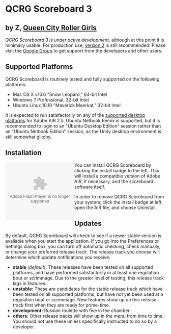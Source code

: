 QCRG Scoreboard 3
=================

by Z, [Queen City Roller Girls](http://qcrg.net)
------------------------------------------------

*QCRG Scoreboard 3 is under active development,* although at this point it is
minimally usable.  For production use, [version 2][] is still recommended.
Please visit the [Google Group][] to get support from the developers and other
users.

[Version 2]:    http://bit.ly/qcrg-scoreboard
[Google Group]: http://groups.google.com/group/qcrg-scoreboard


Supported Platforms
-------------------

QCRG Scoreboard is routinely tested and fully supported on the following
platforms:

- Mac OS X v10.6 "Snow Leopard," 64-bit Intel
- Windows 7 Professional, 32-bit Intel
- Ubuntu Linux 10.10 "Maverick Meerkat," 32-bit Intel

It is expected to run satisfactorily on any of the [supported desktop
platforms][] for Adobe AIR 2.5.  Ubuntu Netbook Remix is supported, but it is
recommended to login to an "Ubuntu Desktop Edition" session rather than an
"Ubuntu Netbook Edition" session, as the Unity desktop environment is still
somewhat glitchy.

[supported desktop platforms]: http://adobe.com/products/air/systemreqs#desktop


Installation
------------

<object data='http://github.com/zobar/qcrg-scoreboard/raw/development/dist/badge.swf' height='180' style='float: left;' type='application/x-shockwave-flash' width='217'><param name='flashvars' value='airversion=2.5&appname=QCRG%20Scoreboard&appurl=http://github.com/zobar/qcrg-scoreboard/raw/development/dist/QCRGScoreboard.air'/></object>
You can install QCRG Scoreboard by clicking the install badge to the left.  This
will install a compatible version of Adobe AIR, if necessary, and the scoreboard
software itself.

In order to remove QCRG Scoreboard from your system, click the install badge at
left, open the AIR file, and choose Uninstall.


Updates
-------

By default, QCRG Scoreboard will check to see if a newer stable version is
available when you start the application.  If you go into the
Preferences or Settings dialog box, you can turn off automatic checking,
check manually, or change your preferred release track.  The release track you
choose will determine which update notifications you receive:

- **stable** _(default):_ These releases have been tested on all supported
  platforms, and have performed satisfactorily in at least one regulation bout
  or scrimmage.  Due to the greater level of testing, this release track lags in
  features.
- **unstable:** These are candidates for the stable release track which have
  been tested on all supported platforms, but have not yet been used at a
  regulation bout or scrimmage.  New features show up on this release track
  first when they are ready for prime-time.
- **development:** Russian roulette with five in the chamber.
- **others:** Other release tracks will show up in the menu from time to time.
  You should not use these unless specifically instructed to do so by a
  developer.
